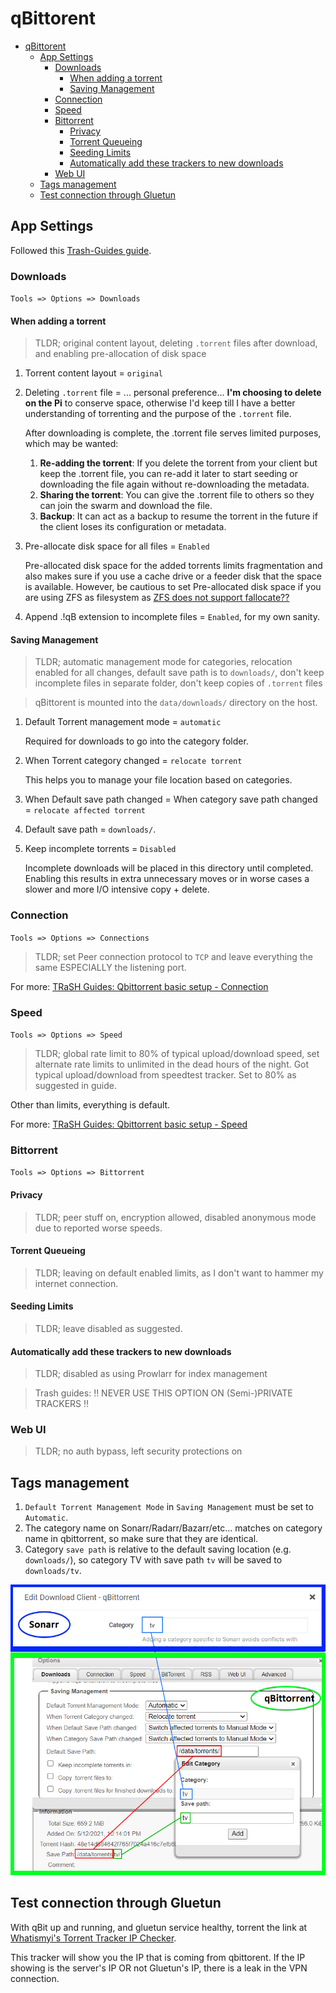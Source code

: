 # qBittorent

- [qBittorent](#qbittorent)
  - [App Settings](#app-settings)
    - [Downloads](#downloads)
      - [When adding a torrent](#when-adding-a-torrent)
      - [Saving Management](#saving-management)
    - [Connection](#connection)
    - [Speed](#speed)
    - [Bittorrent](#bittorrent)
      - [Privacy](#privacy)
      - [Torrent Queueing](#torrent-queueing)
      - [Seeding Limits](#seeding-limits)
      - [Automatically add these trackers to new downloads](#automatically-add-these-trackers-to-new-downloads)
    - [Web UI](#web-ui)
  - [Tags management](#tags-management)
  - [Test connection through Gluetun](#test-connection-through-gluetun)


## App Settings

Followed this [Trash-Guides guide](https://trash-guides.info/Downloaders/qBittorrent/Basic-Setup/).

### Downloads

`Tools => Options => Downloads `

#### When adding a torrent

> TLDR; original content layout, deleting `.torrent` files after download, and enabling pre-allocation of disk space

1. Torrent content layout = `original`

2. Deleting `.torrent` file  = ... personal preference... **I'm choosing to delete on the Pi** to conserve space, otherwise I'd keep till I have a better understanding of torrenting and the purpose of the `.torrent` file.
    
    After downloading is complete, the .torrent file serves limited purposes, which may be wanted:
   1. **Re-adding the torrent**: If you delete the torrent from your client but keep the .torrent file, you can re-add it later to start seeding or downloading the file again without re-downloading the metadata.
   2. **Sharing the torrent**: You can give the .torrent file to others so they can join the swarm and download the file.
   3. **Backup**: It can act as a backup to resume the torrent in the future if the client loses its configuration or metadata.

3. Pre-allocate disk space for all files = `Enabled`
    
    Pre-allocated disk space for the added torrents limits fragmentation and also makes sure if you use a cache drive or a feeder disk that the space is available.
    However, be cautious to set Pre-allocated disk space if you are using ZFS as filesystem as [ZFS does not support fallocate??](https://github.com/openzfs/zfs/issues/326)

4. Append .!qB extension to incomplete files = `Enabled`, for my own sanity.

#### Saving Management

> TLDR; automatic management mode for categories, relocation enabled for all changes, default save path is to `downloads/`, don't keep incomplete files in separate folder, don't keep copies of `.torrent` files 

> qBittorent is mounted into the `data/downloads/` directory on the host.

1. Default Torrent management mode = `automatic`

    Required for downloads to go into the category folder.

2. When Torrent category changed = `relocate torrent`

    This helps you to manage your file location based on categories.

3. When Default save path changed = When category save path changed = `relocate affected torrent`

4. Default save path = `downloads/`. 

5. Keep incomplete torrents = `Disabled`

    Incomplete downloads will be placed in this directory until completed. Enabling this results in extra unnecessary moves or in worse cases a slower and more I/O intensive copy + delete.

### Connection

`Tools => Options => Connections `

> TLDR; set Peer connection protocol to `TCP` and leave everything the same ESPECIALLY the listening port.

For more: [TRaSH Guides: Qbittorrent basic setup - Connection](https://trash-guides.info/Downloaders/qBittorrent/Basic-Setup/#connection)

### Speed

`Tools => Options => Speed `

> TLDR; global rate limit to 80% of typical upload/download speed, set alternate rate limits to unlimited in the dead hours of the night. Got typical upload/download from speedtest tracker. Set to 80% as suggested in guide.

Other than limits, everything is default.

For more: [TRaSH Guides: Qbittorrent basic setup - Speed](https://trash-guides.info/Downloaders/qBittorrent/Basic-Setup/#speed)

### Bittorrent

`Tools => Options => Bittorrent `

#### Privacy

> TLDR; peer stuff on, encryption allowed, disabled anonymous mode due to reported worse speeds.

#### Torrent Queueing

> TLDR; leaving on default enabled limits, as I don't want to hammer my internet connection.

#### Seeding Limits

> TLDR; leave disabled as suggested.

#### Automatically add these trackers to new downloads

> TLDR; disabled as using Prowlarr for index management

> Trash guides: ‼ NEVER USE THIS OPTION ON (Semi-)PRIVATE TRACKERS ‼

### Web UI

> TLDR; no auth bypass, left security protections on

## Tags management

1. `Default Torrent Management Mode` in `Saving Management` must be set to `Automatic`.
2. The category name on Sonarr/Radarr/Bazarr/etc... matches on category name in qbittorrent, so make sure that they are identical.
3. Category `save path` is relative to the default saving location (e.g. `downloads/`), so category TV with save path `tv` will be saved to `downloads/tv`.

![categories-starr-to-qbit-config](images/qb-category-breakdown.png)

## Test connection through Gluetun

With qBit up and running, and gluetun service healthy, torrent the link at [Whatismyi's Torrent Tracker IP Checker](https://www.whatismyip.net/tools/torrent-ip-checker/index.php?hash=3d0fd31d34790d192f61e94ef797ad904150d57c).

This tracker will show you the IP that is coming from qbittorent. If the IP showing is the server's IP OR not Gluetun's IP, there is a leak in the VPN connection.